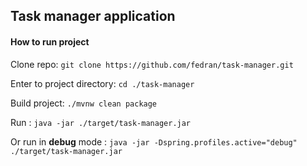 ## Task manager application


#### How to run project

Clone repo:
`git clone https://github.com/fedran/task-manager.git`

Enter to project directory:
`cd ./task-manager`

Build project:
`./mvnw clean package`

Run :
`java -jar ./target/task-manager.jar`

Or run in **debug** mode :
`java -jar -Dspring.profiles.active="debug" ./target/task-manager.jar`
